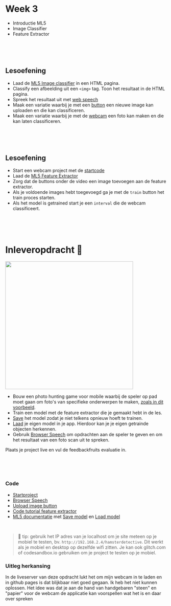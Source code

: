# Week 3

- Introductie ML5
- Image Classifier
- Feature Extractor

<br>
<br>
<br>

## Lesoefening

- Laad de [ML5 Image classifier](https://learn.ml5js.org/#/reference/image-classifier) in een HTML pagina. 
- Classify een afbeelding uit een `<img>` tag. Toon het resultaat in de HTML pagina.
- Spreek het resultaat uit met [web speech](https://github.com/HR-CMGT/PRG08-2020-2021/blob/main/snippets/speech.md)
- Maak een variatie waarbij je met een [button](https://github.com/HR-CMGT/PRG08-2020-2021/blob/main/snippets/uploadimage.md) een nieuwe image kan uploaden en die kan classificeren.
- Maak een variatie waarbij je met de [webcam](https://github.com/HR-CMGT/PRG08-2022-2023/blob/main/snippets/camera.md) een foto kan maken en die kan laten classificeren.

<br>
<br>
<br>

## Lesoefening

- Start een webcam project met de [startcode](https://github.com/HR-CMGT/PRG08-2022-2023/tree/main/week3/startcode)
- Laad de [ML5 Feature Extractor](https://learn.ml5js.org/#/reference/feature-extractor) 
- Zorg dat de buttons onder de video een image toevoegen aan de feature extractor.
- Als je voldoende images hebt toegevoegd ga je met de `train` button het train proces starten.
- Als het model is getrained start je een `interval` die de webcam classificeert.

<br>
<br>
<br>

# Inleveropdracht 🐹

<a href="https://www.youtube.com/watch?v=tqyG6YZLI0Y" target="_blank"><img src="./startcode/images/hamsterdetective.png" width="400"></a>

- Bouw een photo hunting game voor mobile waarbij de speler op pad moet gaan om foto's van specifieke onderwerpen te maken, [zoals in dit voorbeeld](https://www.youtube.com/watch?v=tqyG6YZLI0Y).
- Train een model met de feature extractor die je gemaakt hebt in de les. 
- [Save](https://learn.ml5js.org/#/reference/feature-extractor?id=save) het model zodat je niet telkens opnieuw hoeft te trainen.
- [Laad](https://learn.ml5js.org/#/reference/feature-extractor?id=load) je eigen model in je app. Hierdoor kan je je eigen getrainde objecten herkennen.
- Gebruik [Browser Speech](https://github.com/HR-CMGT/PRG08-2020-2021/blob/main/snippets/speech.md) om opdrachten aan de speler te geven en om het resultaat van een foto scan uit te spreken.

Plaats je project live en vul de feedbackfruits evaluatie in.

<br>
<br>
<br>

### Code

- [Startproject](https://github.com/HR-CMGT/PRG08-2022-2023/tree/main/week3/startcode)
- [Browser Speech](https://github.com/HR-CMGT/PRG08-2020-2021/blob/main/snippets/speech.md)
- [Upload image button](https://github.com/HR-CMGT/PRG08-2020-2021/blob/main/snippets/uploadimage.md)
- [Code tutorial feature extractor](https://github.com/HR-CMGT/Machine-Learning-Readinglist/tree/master/extractfeatures)
- [ML5 documentatie](https://learn.ml5js.org/#/reference/feature-extractor) met [Save model](https://learn.ml5js.org/#/reference/feature-extractor?id=save) en [Load model](https://learn.ml5js.org/#/reference/feature-extractor?id=load)

<br>

> 🤯 tip: gebruik het IP adres van je localhost om je site meteen op je mobiel te testen, bv. `http://192.168.2.4/hamsterdetective`. Dit werkt als je mobiel en desktop op dezelfde wifi zitten. Je kan ook glitch.com of codesandbox.io gebruiken om je project te testen op je mobiel.

### Uitleg herkansing
In de liveserver van deze opdracht lukt het om mijn webcam in te laden en in github pages is dat blijkbaar niet goed gegaan. Ik heb het niet kunnen oplossen. Het idee was dat je aan de hand van handgebaren "steen" en "papier" voor de webcam de applicatie kan voorspellen wat het is en daar over spreken